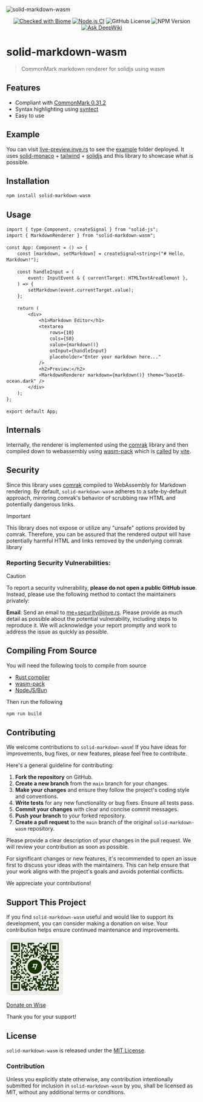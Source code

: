 ![solid-markdown-wasm](https://assets.solidjs.com/banner?type=solid-markdown-wasm&background=tiles&project=%20)

<p align="center">
	<a href="https://biomejs.dev"><img alt="Checked with Biome" src="https://img.shields.io/badge/Checked_with-Biome-60a5fa?style=flat&logo=biome"></a>
	<a href="https://github.com/zeon256/solid-markdown-wasm/actions/workflows/node.yml"><img alt="Node.js CI" src="https://github.com/zeon256/solid-markdown-wasm/actions/workflows/node.yml/badge.svg"></a>
	<img alt="GitHub License" src="https://img.shields.io/github/license/zeon256/solid-markdown-wasm">
	<img alt="NPM Version" src="https://img.shields.io/npm/v/solid-markdown-wasm">
	<a href="https://deepwiki.com/zeon256/solid-markdown-wasm"><img src="https://deepwiki.com/badge.svg" alt="Ask DeepWiki"></a>
</p>

# solid-markdown-wasm
> CommonMark markdown renderer for solidjs using wasm

## Features

- Compliant with [CommonMark 0.31.2](https://spec.commonmark.org/0.31.2/ "commonmark spec")
- Syntax highlighting using [syntect](https://github.com/trishume/syntect "syntect github")
- Easy to use

## Example
You can visit [live-preview.inve.rs](https://live-preview.inve.rs "live-preview") to see the [example](./example) folder deployed. It uses [solid-monaco](https://github.com/alxnddr/solid-monaco "solid-monaco") + [tailwind](https://tailwindcss.com/ "tailwindcss") + [solidjs](https://www.solidjs.com/ "solidjs") and this library to showcase what is possible.

## Installation

```bash
npm install solid-markdown-wasm
```

## Usage

```tsx
import { type Component, createSignal } from "solid-js";
import { MarkdownRenderer } from "solid-markdown-wasm";

const App: Component = () => {
	const [markdown, setMarkdown] = createSignal<string>("# Hello, Markdown!");

	const handleInput = (
		event: InputEvent & { currentTarget: HTMLTextAreaElement },
	) => {
		setMarkdown(event.currentTarget.value);
	};

	return (
		<div>
			<h1>Markdown Editor</h1>
			<textarea
				rows={10}
				cols={50}
				value={markdown()}
				onInput={handleInput}
				placeholder="Enter your markdown here..."
			/>
			<h2>Preview:</h2>
			<MarkdownRenderer markdown={markdown()} theme="base16-ocean.dark" />
		</div>
	);
};

export default App;
```

## Internals

Internally, the renderer is implemented using the [comrak](https://github.com/kivikakk/comrak "comrak github") library and then compiled down to webassembly using [wasm-pack](https://github.com/rustwasm/wasm-pack "wasm-pack github")
which is [called](./vite.config.ts) by [vite](https://vite.dev/ "vite website"). 

## Security

Since this library uses [comrak](https://github.com/kivikakk/comrak "comrak github") compiled to WebAssembly for Markdown rendering. By default, `solid-markdown-wasm` adheres to a safe-by-default approach, mirroring comrak's behavior of scrubbing raw HTML and potentially dangerous links.

> [!IMPORTANT]
> This library does not expose or utilize any "unsafe" options provided by comrak. Therefore, you can be assured that the rendered output will have potentially harmful HTML and links removed by the underlying comrak library

### Reporting Security Vulnerabilities:

> [!CAUTION]
> To report a security vulnerability, **please do not open a public GitHub issue**. Instead, please use the following method to contact the maintainers privately:

**Email**: Send an email to <me+security@inve.rs>.
Please provide as much detail as possible about the potential vulnerability, including steps to reproduce it. We will acknowledge your report promptly and work to address the issue as quickly as possible.

## Compiling From Source

You will need the following tools to compile from source
- [Rust compiler](https://www.rust-lang.org/ "rust compiler")
- [wasm-pack](https://github.com/rustwasm/wasm-pack "wasm-pack")
- [NodeJS/Bun](https://bun.sh/ "bun runtime")

Then run the following

```bash
npm run build
```

## Contributing

We welcome contributions to `solid-markdown-wasm`! If you have ideas for improvements, bug fixes, or new features, please feel free to contribute.

Here's a general guideline for contributing:

1.  **Fork the repository** on GitHub.
2.  **Create a new branch** from the `main` branch for your changes.
3.  **Make your changes** and ensure they follow the project's coding style and conventions.
4.  **Write tests** for any new functionality or bug fixes. Ensure all tests pass.
5.  **Commit your changes** with clear and concise commit messages.
6.  **Push your branch** to your forked repository.
7.  **Create a pull request** to the `main` branch of the original `solid-markdown-wasm` repository.

Please provide a clear description of your changes in the pull request. We will review your contribution as soon as possible.

For significant changes or new features, it's recommended to open an issue first to discuss your ideas with the maintainers. This can help ensure that your work aligns with the project's goals and avoids potential conflicts.

We appreciate your contributions!

## Support This Project

If you find `solid-markdown-wasm` useful and would like to support its development, you can consider making a donation on wise. Your contribution helps ensure continued maintenance and improvements.

<img src="./@budisyahiddinb-wisetag.png" width="150">

[Donate on Wise](https://wise.com/pay/me/budisyahiddinb)

Thank you for your support!

## License
`solid-markdown-wasm` is released under the [MIT License](./LICENSE.md).

### Contribution
Unless you explicitly state otherwise, any contribution intentionally submitted for inclusion in `solid-markdown-wasm` by you, shall be licensed as MIT, without any additional terms or conditions.
